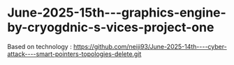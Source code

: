 # June-2025-15th---graphics-engine-by-cryogdnic-s-vices-project-one
Based on technology : https://github.com/neiji93/June-2025-14th----cyber-attack----smart-pointers-topologies-delete.git
